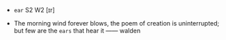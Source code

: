 - `ear` S2 W2 [ɪr]



-  The morning wind forever blows, the poem of creation is uninterrupted; but few are the `ears` that hear it —— walden
